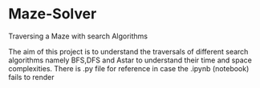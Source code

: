 # Maze-Solver
Traversing a Maze with search Algorithms

The aim of this project is to understand the traversals of different search algorithms namely BFS,DFS and Astar to understand their time and space complexities.
There is .py file for reference in case the .ipynb (notebook) fails to render
